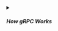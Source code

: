 <!-- https://brandfolder.com/workbench/extract-text-from-image -->
<!-- ![grpc-architecture](/img/interviews/design-system/grpc-architecture.png) -->

<details>
<summary><h5>How gRPC Works</h5></summary>

![grpc-architecture](/img/interviews/design-system/grpc-architecture.png)

1. **Service definition**: The first step in using gRPC is ***defining an interface in a `.proto` file*** (using `ProtoBuf` - protocol buffer language) that describes the methods that a client can call and the messages that are passed between client and server. Protocol buffers are used as the default interface definition language (IDL) and are used to describe both the data format and the service interface.

2. **Code generation**: Once the `.proto` file has been defined, gRPC uses a protocol buffer compiler (`protoc`)  to ***generate client and server code*** in the programming language of your choice (e.g. Java, Python, Ruby, C#, etc.). This generated code provides TypeScript or JavaScript classes to easily conduct client-server communication.

3. **Server implementation**: gRPC server ***implements the service interface*** (based on the code generated in Step #2) and runs a gRPC server to handle client requests.

4. **Client implementation**: A gRPC client that ***creates a stub*** (a local object that implements the service interface generated in Step 2) and uses it to call methods on the server. When making a call to the server, the client sends an instance of the appropriate request message and receives a response message back from the server.

5. **Data transmission**: gRPC uses HTTP/2 as the transport protocol for communication between the client and the server. This provides key features such as flow control, multiplexing, and header compression, resulting in faster and more efficient communication.

6. **Server-side logic**: The server receives the client request and handles it according to the logic defined in the corresponding method implementation. Once the server has processed the request, it creates a response protobuf message and sends it back to the client.

7. **End of communication**: Once the client has received the server response, the connection is closed and the call is complete.

Overall, gRPC simplifies the process of building efficient and scalable client-server communication by using a protocol buffers-based interface definition language, code generation, and an efficient HTTP/2-based transport layer.


</details>
